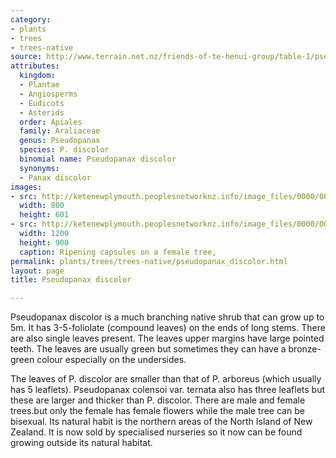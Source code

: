 ```yaml
---
category:
- plants
- trees
- trees-native
source: http://www.terrain.net.nz/friends-of-te-henui-group/table-1/pseudopanax-discolor.html
attributes:
  kingdom:
  - Plantae
  - Angiosperms
  - Eudicots
  - Asterids
  order: Apiales
  family: Araliaceae
  genus: Pseudopanax
  species: P. discolor
  binomial name: Pseudopanax discolor
  synonyms:
  - Panax discolor
images:
- src: http://ketenewplymouth.peoplesnetworknz.info/image_files/0000/0007/7024/Pseudopanax_discolor-001.JPG
  width: 800
  height: 601
- src: http://ketenewplymouth.peoplesnetworknz.info/image_files/0000/0007/7019/Pseudopanax_discolor.JPG
  width: 1200
  height: 900
  caption: Ripening capsules on a female tree,
permalink: plants/trees/trees-native/pseudopanax_discolor.html
layout: page
title: Pseudopanax discolor

---
```

Pseudopanax discolor is a much branching native shrub that can grow up to 5m. It has 3-5-foliolate (compound leaves) on the ends of long stems. There are also single leaves present. The leaves upper margins have large pointed teeth. The leaves are usually green but sometimes they can have a bronze-green colour especially on the undersides.

The leaves of P. discolor are smaller than that of P. arboreus (which usually has 5 leaflets). Pseudopanax colensoi var. ternata also has three leaflets but these are larger and thicker than P. discolor.
There are male and female trees.but only the female has female flowers while the male tree can be bisexual.
Its natural habit is the northern areas of the North Island of New Zealand.
It is now sold by specialised nurseries so it now can be found growing outside its natural habitat.
